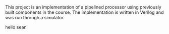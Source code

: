 This project is an implementation of a pipelined processor using previously built components in the course. The implementation is written in Verilog and was run through a simulator.

hello sean